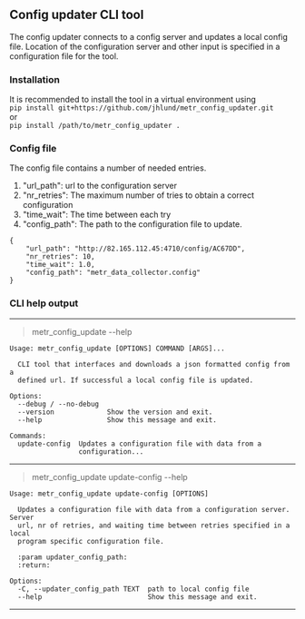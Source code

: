 ## Config updater CLI tool
The config updater connects to a config server and updates
a local config file. Location of the configuration server
and other input is specified in a configuration file for
the tool.

### Installation
It is recommended to install the tool in a virtual environment using  
`pip install git+https://github.com/jhlund/metr_config_updater.git`  
or  
`pip install /path/to/metr_config_updater .`

### Config file
The config file contains a number of needed entries.
1. "url_path": url to the configuration server
2. "nr_retries": The maximum number of tries to obtain a correct configuration
3. "time_wait": The time between each try
4. "config_path": The path to the configuration file to update.

```
{
    "url_path": "http://82.165.112.45:4710/config/AC67DD",
    "nr_retries": 10,
    "time_wait": 1.0,
    "config_path": "metr_data_collector.config"
}
```

### CLI help output

---
>metr_config_update --help 
```
Usage: metr_config_update [OPTIONS] COMMAND [ARGS]...

  CLI tool that interfaces and downloads a json formatted config from a
  defined url. If successful a local config file is updated.

Options:  
  --debug / --no-debug  
  --version             Show the version and exit.  
  --help                Show this message and exit.  

Commands:  
  update-config  Updates a configuration file with data from a
                 configuration...
```
---
>metr_config_update update-config --help
 
```
Usage: metr_config_update update-config [OPTIONS]

  Updates a configuration file with data from a configuration server. Server
  url, nr of retries, and waiting time between retries specified in a local
  program specific configuration file.

  :param updater_config_path:  
  :return:

Options:  
  -C, --updater_config_path TEXT  path to local config file  
  --help                          Show this message and exit.
```
---